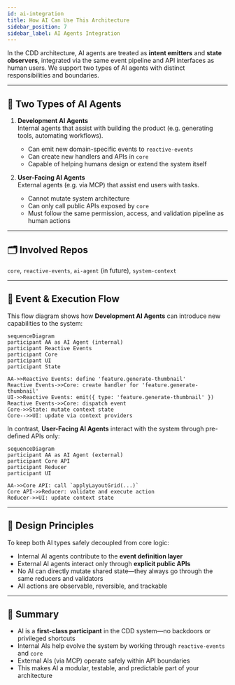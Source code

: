 ```yaml
---
id: ai-integration
title: How AI Can Use This Architecture
sidebar_position: 7
sidebar_label: AI Agents Integration
---
```


In the CDD architecture, AI agents are treated as **intent emitters** and **state observers**, integrated via the same event pipeline and API interfaces as human users. We support two types of AI agents with distinct responsibilities and boundaries.

---

## 🤖 Two Types of AI Agents

1. **Development AI Agents**  
   Internal agents that assist with building the product (e.g. generating tools, automating workflows).

   - Can emit new domain-specific events to `reactive-events`
   - Can create new handlers and APIs in `core`
   - Capable of helping humans design or extend the system itself

2. **User-Facing AI Agents**  
   External agents (e.g. via MCP) that assist end users with tasks.
   - Cannot mutate system architecture
   - Can only call public APIs exposed by `core`
   - Must follow the same permission, access, and validation pipeline as human actions

---

## 🗂️ Involved Repos

`core`, `reactive-events`, `ai-agent` (in future), `system-context`

---

## 🔁 Event & Execution Flow

This flow diagram shows how **Development AI Agents** can introduce new capabilities to the system:

```mermaid
sequenceDiagram
participant AA as AI Agent (internal)
participant Reactive Events
participant Core
participant UI
participant State

AA->>Reactive Events: define 'feature.generate-thumbnail'
Reactive Events->>Core: create handler for 'feature.generate-thumbnail'
UI->>Reactive Events: emit({ type: 'feature.generate-thumbnail' })
Reactive Events->>Core: dispatch event
Core->>State: mutate context state
Core-->>UI: update via context providers
```

In contrast, **User-Facing AI Agents** interact with the system through pre-defined APIs only:

```mermaid
sequenceDiagram
participant AA as AI Agent (external)
participant Core API
participant Reducer
participant UI

AA->>Core API: call `applyLayoutGrid(...)`
Core API->>Reducer: validate and execute action
Reducer->>UI: update context state
```

---

## 🧱 Design Principles

To keep both AI types safely decoupled from core logic:

- Internal AI agents contribute to the **event definition layer**
- External AI agents interact only through **explicit public APIs**
- No AI can directly mutate shared state—they always go through the same reducers and validators
- All actions are observable, reversible, and trackable

---

## 🧠 Summary

- AI is a **first-class participant** in the CDD system—no backdoors or privileged shortcuts
- Internal AIs help evolve the system by working through `reactive-events` and `core`
- External AIs (via MCP) operate safely within API boundaries
- This makes AI a modular, testable, and predictable part of your architecture
